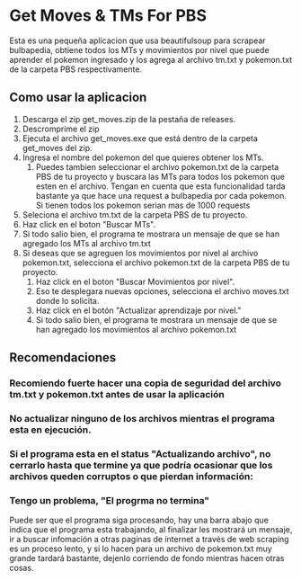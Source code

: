 # Get Moves & TMs For PBS

Esta es una pequeña aplicacion que usa beautifulsoup para scrapear bulbapedia, obtiene todos los MTs y movimientos por nivel que puede aprender el pokemon ingresado y los agrega al archivo tm.txt y pokemon.txt de la carpeta PBS respectivamente.

## Como usar la aplicacion

1. Descarga el zip get_moves.zip de la pestaña de releases.
2. Descromprime el zip
3. Ejecuta el archivo get_moves.exe que está dentro de la carpeta get_moves del zip.
4. Ingresa el nombre del pokemon del que quieres obtener los MTs.
   1. Puedes tambien seleccionar el archivo pokemon.txt de la carpeta PBS de tu proyecto y buscara las MTs para todos los pokemon que esten en el archivo.
      Tengan en cuenta que esta funcionalidad tarda bastante ya que hace una request a bulbapedia por cada pokemon. Si tienen todos los pokemon serian mas de 1000 requests
5. Seleciona el archivo tm.txt de la carpeta PBS de tu proyecto.
6. Haz click en el boton "Buscar MTs".
7. Si todo salio bien, el programa te mostrara un mensaje de que se han agregado los MTs al archivo tm.txt
8. Si deseas que se agreguen los movimientos por nivel al archivo pokemon.txt, selecciona el archivo pokemon.txt de la carpeta PBS de tu proyecto.
   1. Haz click en el boton "Buscar Movimientos por nivel".
   2. Eso te desplegara nuevas opciones, selecciona el archivo moves.txt donde lo solicita.
   3. Haz click en el botón "Actualizar aprendizaje por nivel."
   4. Si todo salio bien, el programa te mostrara un mensaje de que se han agregado los movimientos al archivo pokemon.txt

## Recomendaciones  

### Recomiendo fuerte hacer una copia de seguridad del archivo tm.txt y pokemon.txt antes de usar la aplicación

### No actualizar ninguno de los archivos mientras el programa esta en ejecución.

### Si el programa esta en el status "Actualizando archivo", no cerrarlo hasta que termine ya que podría ocasionar que los archivos queden corruptos o que pierdan información:

### Tengo un problema, "El progrma no termina"
Puede ser que el programa siga procesando, hay una barra abajo que indica que el programa esta trabajando, al finalizar les mostrará un mensaje, ir a buscar infomación a otras paginas de internet a través de web scraping es un proceso lento, y si lo hacen para un archivo de pokemon.txt muy grande tardará bastante, dejenlo corriendo de fondo mientras hacen otras cosas. 


